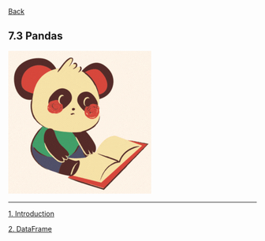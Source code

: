 [Back](../../README.md)

## 7.3 Pandas

![image.png](pandas.png)

<hr>

[1. Introduction](1_Introduction.md)

[2. DataFrame](2_DataFrame.md)
